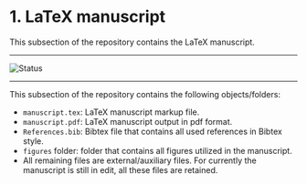 # 1. LaTeX manuscript
This subsection of the repository contains the LaTeX manuscript. 

---

![Status](https://img.shields.io/static/v1?label=Code+Status&message=Unfinished+but+Excecutable&color=yellow) 

---


This subsection of the repository contains the following objects/folders: 
* `manuscript.tex`: LaTeX manuscript markup file.
* `manuscript.pdf`: LaTeX manuscript output in pdf format. 
* `References.bib`: Bibtex file that contains all used references in Bibtex style.
* `figures` folder: folder that contains all figures utilized in the manuscript.
* All remaining files are external/auxiliary files. For currently the manuscript is still in edit, all these files are retained.



